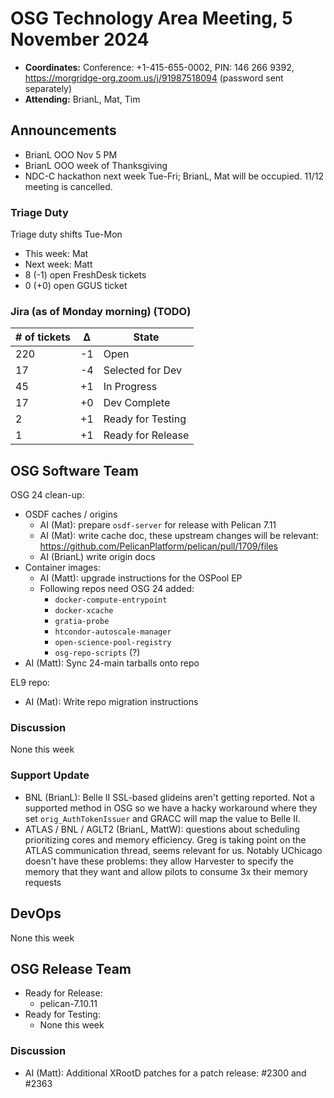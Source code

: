 # OSG Technology Area Meeting, 5 November 2024

-   **Coordinates:** Conference: +1-415-655-0002, PIN: 146 266 9392,
    <https://morgridge-org.zoom.us/j/91987518094> (password sent separately)
-   **Attending:** BrianL, Mat, Tim

## Announcements

-   BrianL OOO Nov 5 PM
-   BrianL OOO week of Thanksgiving
-   NDC-C hackathon next week Tue-Fri; BrianL, Mat will be occupied.
    11/12 meeting is cancelled.

### Triage Duty

Triage duty shifts Tue-Mon

-   This week: Mat
-   Next week: Matt
-   8 (-1) open FreshDesk tickets
-   0 (+0) open GGUS ticket

### Jira (as of Monday morning) (TODO)

| # of tickets | &Delta; | State             |
|--------------|---------|-------------------|
| 220          | -1      | Open              |
| 17           | -4      | Selected for Dev  |
| 45           | +1      | In Progress       |
| 17           | +0      | Dev Complete      |
| 2            | +1      | Ready for Testing |
| 1            | +1      | Ready for Release |

## OSG Software Team

OSG 24 clean-up:

-   OSDF caches / origins
    - AI (Mat): prepare `osdf-server` for release with Pelican 7.11
    - AI (Mat): write cache doc, these upstream changes will be relevant:
      <https://github.com/PelicanPlatform/pelican/pull/1709/files>
    - AI (BrianL) write origin docs
-   Container images:
    -   AI (Matt): upgrade instructions for the OSPool EP
    -   Following repos need OSG 24 added:
        -   `docker-compute-entrypoint`
        -   `docker-xcache`
        -   `gratia-probe`
        -   `htcondor-autoscale-manager`
        -   `open-science-pool-registry`
        -   `osg-repo-scripts` (?)
-   AI (Matt): Sync 24-main tarballs onto repo

EL9 repo: 
-   AI (Mat): Write repo migration instructions


### Discussion

None this week

### Support Update

-   BNL (BrianL): Belle II SSL-based glideins aren't getting reported.
    Not a supported method in OSG so we have a hacky workaround where they set `orig_AuthTokenIssuer` and GRACC will map
    the value to Belle II.
-   ATLAS / BNL / AGLT2 (BrianL, MattW): questions about scheduling prioritizing cores and memory efficiency.
    Greg is taking point on the ATLAS communication thread, seems relevant for us.
    Notably UChicago doesn't have these problems: they allow Harvester to specify the memory that they want and allow
    pilots to consume 3x their memory requests

## DevOps

None this week

## OSG Release Team

-   Ready for Release:
    - pelican-7.10.11
-   Ready for Testing:
    - None this week

### Discussion

-   AI (Matt): Additional XRootD patches for a patch release: #2300 and #2363
